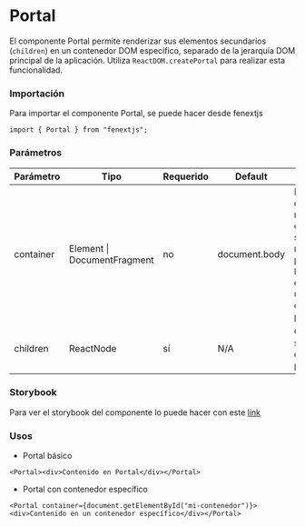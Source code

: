 # Portal

El componente Portal permite renderizar sus elementos secundarios (`children`) en un contenedor DOM específico, separado de la jerarquía DOM principal de la aplicación. Utiliza `ReactDOM.createPortal` para realizar esta funcionalidad.

### Importación

Para importar el componente Portal, se puede hacer desde fenextjs

```tsx copy
import { Portal } from "fenextjs";
```

### Parámetros

| Parámetro | Tipo | Requerido | Default | Descripcion |
| --------- | ---- | --------- | ------- | ----------- |
| container | Element \| DocumentFragment | no | document.body | Elemento DOM donde se montarán los elementos secundarios. Si no se proporciona, el `body` del documento se usa como contenedor predeterminado. |
| children | ReactNode | sí | N/A | Contenido que se renderizará dentro del portal. |

### Storybook

Para ver el storybook del componente lo puede hacer con este [link](https://fenextjs-component-storybook.vercel.app/?path=/story/component-portal--index)

### Usos

- Portal básico

```tsx copy
<Portal><div>Contenido en Portal</div></Portal>
```

- Portal con contenedor específico

```tsx copy
<Portal container={document.getElementById("mi-contenedor")}><div>Contenido en un contenedor específico</div></Portal>
```

